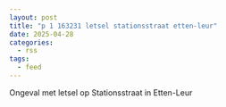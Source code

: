 ```yaml
---
layout: post
title: "p 1 163231 letsel stationsstraat etten-leur"
date: 2025-04-28
categories: 
  - rss
tags: 
  - feed
---
```


Ongeval met letsel op Stationsstraat in Etten-Leur
